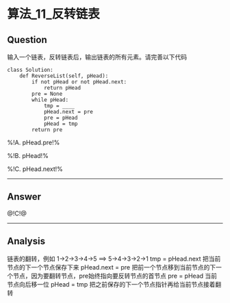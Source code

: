 # 算法_11_反转链表


## Question
输入一个链表，反转链表后，输出链表的所有元素。请完善以下代码
```
class Solution:
    def ReverseList(self, pHead):
        if not pHead or not pHead.next:
            return pHead
        pre = None
        while pHead:
            tmp = ____
            pHead.next = pre
            pre = pHead
            pHead = tmp
        return pre
```

%!A. pHead.pre!%

%!B. pHead!%

%!C. pHead.next!%

----

## Answer
@!C!@

----

## Analysis

链表的翻转，例如 1->2->3->4->5  ==>  5->4->3->2->1
tmp = pHead.next   把当前节点的下一个节点保存下来
pHead.next = pre   把前一个节点移到当前节点的下一个节点，因为要翻转节点，pre始终指向要反转节点的首节点
pre = pHead        当前节点向后移一位
pHead = tmp        把之前保存的下一个节点指针再给当前节点接着翻转
